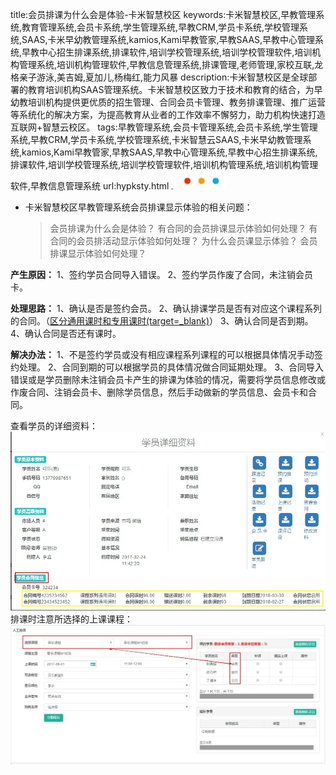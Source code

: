 title:会员排课为什么会是体验-卡米智慧校区
keywords:卡米智慧校区,早教管理系统,教育管理系统,会员卡系统,学生管理系统,早教CRM,学员卡系统,学校管理系统,SAAS,卡米早幼教管理系统,kamios,Kami早教管家,早教SAAS,早教中心管理系统,早教中心招生排课系统,排课软件,培训学校管理系统,培训学校管理软件,培训机构管理系统,培训机构管理软件,早教信息管理系统,排课管理,老师管理,家校互联,龙格亲子游泳,美吉姆,夏加儿,杨梅红,能力风暴
description:卡米智慧校区是全球部署的教育培训机构SAAS管理系统。卡米智慧校区致力于技术和教育的结合，为早幼教培训机构提供更优质的招生管理、合同会员卡管理、教务排课管理、推广运营等系统化的解决方案，为提高教育从业者的工作效率不懈努力，助力机构快速打造互联网+智慧云校区。
tags:早教管理系统,会员卡管理系统,会员卡系统,学生管理系统,早教CRM,学员卡系统,学校管理系统,卡米智慧云SAAS,卡米早幼教管理系统,kamios,Kami早教管家,早教SAAS,早教中心管理系统,早教中心招生排课系统,排课软件,培训学校管理系统,培训学校管理软件,培训机构管理系统,培训机构管理软件,早教信息管理系统
url:hypksty.html
![](/基础数据设置/_image/2017-06-13-21-01-45.jpg)
*   卡米智慧校区早教管理系统会员排课显示体验的相关问题：
    > 会员排课为什么会是体验？
    > 有合同的会员排课显示体验如何处理？
    > 有合同的会员排活动显示体验如何处理？
    > 为什么会员课显示体验？
    > 会员排课显示体验如何处理？

**产生原因：**
1、签约学员合同导入错误。
2、签约学员作废了合同，未注销会员卡。

**处理思路：**
1、确认是否是签约会员。
2、确认排课学员是否有对应这个课程系列的合同。（[区分通用课时和专用课时(target=_blank)](/qdht.html#toc_2)）
3、确认合同是否到期。
4、确认合同是否还有课时。

**解决办法：**
1、不是签约学员或没有相应课程系列课程的可以根据具体情况手动签约处理。
2、合同到期的可以根据学员的具体情况做合同延期处理。
3、合同导入错误或是学员删除未注销会员卡产生的排课为体验的情况，需要将学员信息修改或作废合同、注销会员卡、删除学员信息，然后手动做新的学员信息、会员卡和合同。

查看学员的详细资料：
![](./_image/2017-06-01-11-58-11.jpg)
排课时注意所选择的上课课程：
![](./_image/2017-06-01-11-59-35.jpg)